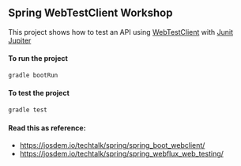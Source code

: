 Spring WebTestClient Workshop
----------------------------------------

This project shows how to test an API using [WebTestClient](https://docs.spring.io/spring/docs/current/javadoc-api/org/springframework/test/web/reactive/server/WebTestClient.html) with [Junit Jupiter](https://junit.org/junit5/docs/current/user-guide/)

#### To run the project

```bash
gradle bootRun
```

#### To test the project

```bash
gradle test
```


#### Read this as reference:

* https://josdem.io/techtalk/spring/spring_boot_webclient/
* https://josdem.io/techtalk/spring/spring_webflux_web_testing/